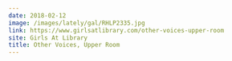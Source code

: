 ```yaml
---
date: 2018-02-12
image: /images/lately/gal/RHLP2335.jpg
link: https://www.girlsatlibrary.com/other-voices-upper-room
site: Girls At Library
title: Other Voices, Upper Room
---
```

